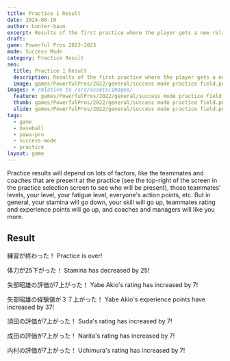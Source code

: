 ```yaml
---
title: Practice 1 Result
date: 2024-08-10
author: hunter-baun
excerpt: Results of the first practice where the player gets a new relationship with teammates
draft: 
game: Powerful Pros 2022-2023
mode: Success Mode
category: Practice Result
seo:
  title: Practice 1 Result
  description: Results of the first practice where the player gets a new relationship with teammates
  image: games/PowerfulPros/2022/general/success mode practice field.png
images: # relative to /src/assets/images/
  feature: games/PowerfulPros/2022/general/success mode practice field.png
  thumb: games/PowerfulPros/2022/general/success mode practice field.png
  slide: games/PowerfulPros/2022/general/success mode practice field.png
tags:
  - game
  - baseball
  - pawa-pro
  - success-mode
  - practice
layout: game
---
```


Practice results will depend on lots of factors, like the teammates and coaches that are present at the practice (see the top-right of the screen in the practice selection screen to see who will be present), those teammates' levels, your level, your fatigue level, everyone's action points, etc. But in general, your stamina will go down, your skill will go up, teammates rating and experience points will go up, and coaches and managers will like you more.

## Result

練習が終わった！
Practice is over!

体力が25下がった！
Stamina has decreased by 25!

矢部昭雄の評価が7上がった！
Yabe Akio's rating has increased by 7!

矢部昭雄の経験値が３７上がった！
Yabe Akio's experience points have increased by 37!

須田の評価が7上がった！
Suda's rating has increased by 7!

成田の評価が7上がった！
Narita's rating has increased by 7!

内村の評価が7上がった！
Uchimura's rating has increased by 7!